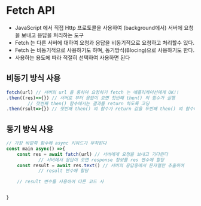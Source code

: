 # Fetch API
- JavaScript 에서 직접 Http 프로토콜을 사용하여 (background에서) 서버에 요청을 보내고 응답을 처리하는 도구
- Fetch 는 다른 서버에 대하여 요청과 응답을 비동기적으로 요청하고 처리할수 있다.
- Fetch 는 비동기적으로 사용하기도 하며, 동기방식(Blocing)으로 사용하기도 한다.
- 사용하는 용도에 따라 적절히 선택하여 사용하면 된다

## 비동기 방식 사용
```js
fetch(url) // 서버의 url 을 통하여 요청하기 fetch 는 애플리케이션에게 OK!!
.then((res)=>{}) // 서버로 부터 응답이 오면 첫번째 then() 의 함수가 실행
		// 첫번째 then() 함수에서는 결과를 return 하도록 코딩
.then(rsult=>{}) // 첫번째 then() 의 함수가 return 값을 두번째 then() 의 함수에게 전달하고 실행
```

## 동기 방식 사용
```js
// 가장 바깥쪽 함수에 async 키워드가 부착된다
const main async() =>{
	const res = await fatch(url) // 서버에게 요청을 보내고 기다린다
			// 서버에서 응답이 오면 response 정보를 res 변수에 할당
	const result = await res.text() // 서버의 응답중에서 문자열만 추출하여
			// result 변수에 할당

	// result 변수를 사용하여 다른 코드 사


}